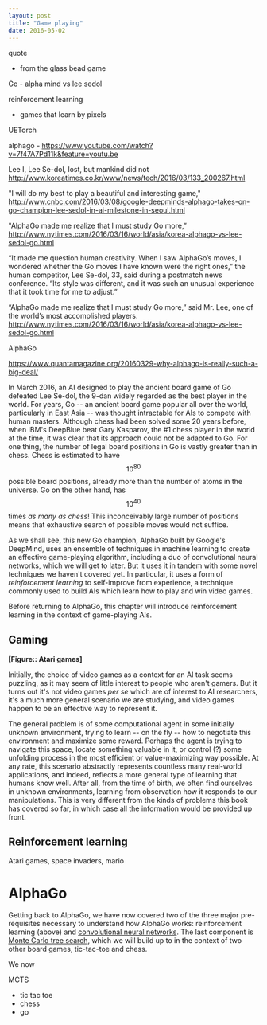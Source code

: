```yaml
---
layout: post
title: "Game playing"
date: 2016-05-02
---
```


quote
 - from the glass bead game

Go - alpha mind vs lee sedol

reinforcement learning
 - games that learn by pixels

UETorch


alphago - https://www.youtube.com/watch?v=7f47A7Pd11k&feature=youtu.be

Lee
I, Lee Se-dol, lost, but mankind did not http://www.koreatimes.co.kr/www/news/tech/2016/03/133_200267.html

"I will do my best to play a beautiful and interesting game,"
http://www.cnbc.com/2016/03/08/google-deepminds-alphago-takes-on-go-champion-lee-sedol-in-ai-milestone-in-seoul.html

"AlphaGo made me realize that I must study Go more,”
http://www.nytimes.com/2016/03/16/world/asia/korea-alphago-vs-lee-sedol-go.html

“It made me question human creativity. When I saw AlphaGo’s moves, I wondered whether the Go moves I have known were the right ones,” the human competitor, Lee Se-dol, 33, said during a postmatch news conference. “Its style was different, and it was such an unusual experience that it took time for me to adjust.”

“AlphaGo made me realize that I must study Go more,” said Mr. Lee, one of the world’s most accomplished players.
http://www.nytimes.com/2016/03/16/world/asia/korea-alphago-vs-lee-sedol-go.html


AlphaGo

https://www.quantamagazine.org/20160329-why-alphago-is-really-such-a-big-deal/


In March 2016, an AI designed to play the ancient board game of Go defeated Lee Se-dol, the 9-dan widely regarded as the best player in the world. For years, Go -- an ancient board game popular all over the world, particularly in East Asia -- was thought intractable for AIs to compete with human masters. Although chess had been solved some 20 years before, when IBM's DeepBlue beat Gary Kasparov, the #1 chess player in the world at the time, it was clear that its approach could not be adapted to Go. For one thing, the number of legal board positions in Go is vastly greater than in chess. Chess is estimated to have $$10^{80}$$ possible board positions, already more than the number of atoms in the universe. Go on the other hand, has $$10^{40}$$ times _as many as chess_! This inconceivably large number of positions means that exhaustive search of possible moves would not suffice.

As we shall see, this new Go champion, AlphaGo built by Google's DeepMind, uses an ensemble of techniques in machine learning to create an effective game-playing algorithm, including a duo of convolutional neural networks, which we will get to later. But it uses it in tandem with some novel techniques we haven't covered yet. In particular, it uses a form of _reinforcement learning_ to self-improve from experience, a technique commonly used to build AIs which learn how to play and win video games.

Before returning to AlphaGo, this chapter will introduce reinforcement learning in the context of game-playing AIs.

## Gaming

**[Figure:: Atari games]**

Initially, the choice of video games as a context for an AI task seems puzzling, as it may seem of little interest to people who aren't gamers. But it turns out it's not video games _per se_ which are of interest to AI researchers, it's a much more general scenario we are studying, and video games happen to be an effective way to represent it.

The general problem is of some computational agent in some initially unknown environment, trying to learn -- on the fly -- how to negotiate this environment and maximize some reward. Perhaps the agent is trying to navigate this space, locate something valuable in it, or control (?) some unfolding process in the most efficient or value-maximizing way possible. At any rate, this scenario abstractly represents countless many real-world applications, and indeed, reflects a more general type of learning that humans know well. After all, from the time of birth, we often find ourselves in unknown environments, learning from observation how it responds to our manipulations. This is very different from the kinds of problems this book has covered so far, in which case all the information would be provided up front. 

## Reinforcement learning

Atari games, space invaders, mario


# AlphaGo

Getting back to AlphaGo, we have now covered two of the three major pre-requisites necessary to understand how AlphaGo works: reinforcement learning (above) and [convolutional neural networks](_convnets_). The last component is [Monte Carlo tree search](_MCTS_), which we will build up to in the context of two other board games, tic-tac-toe and chess.



We now 

MCTS
 - tic tac toe
 - chess
 - go


